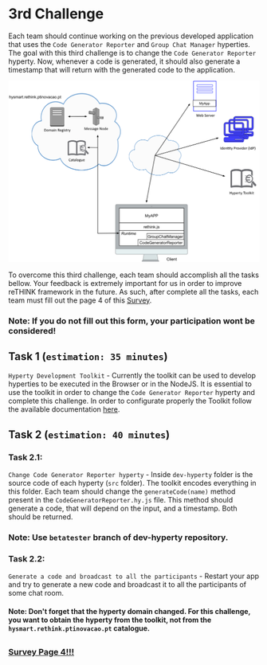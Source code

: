 # 3rd Challenge

Each team should continue working on the previous developed application that uses the `Code Generator Reporter` and `Group Chat Manager` hyperties. The goal with this third challenge is to change the `Code Generator Reporter` hyperty. Now, whenever a code is generated, it should also generate a timestamp that will return with the generated code to the application.   


![3rd Challenge](https://github.com/BernardoMG/dev-reTHINK-Hackathon/blob/master/Figures/3-Challenge.jpg)


To overcome this third challenge, each team should accomplish all the tasks bellow. 
Your feedback is extremely important for us in order to improve reTHINK framework in the future. As such, after complete all the tasks, each team must fill out the page 4 of this [Survey](https://docs.google.com/forms/d/e/1FAIpQLSeFt56Ura0zkTqg_VX9od_jBZtE3-2mt_urTFvxsoRuQ3uJRw/viewform). 

### Note: If you do not fill out this form, your participation wont be considered! 


## Task 1 (`estimation: 35 minutes`)

`Hyperty Development Toolkit` - Currently the toolkit can be used to develop hyperties to be executed in the Browser or in the NodeJS. It is essential to use the toolkit in order to change the `Code Generator Reporter` hyperty and complete this challenge. In order to configurate properly the Toolkit follow the available documentation [here](https://github.com/reTHINK-project/dev-hyperty-toolkit/blob/develop/README.md).

<!-- 
### Task 1.1: 

`NVM, Node and NPM Installation`

```shell
# NVM Installation
$ curl -o- https://raw.githubusercontent.com/creationix/nvm/v0.33.1/install.sh | bash
# Restart your terminal so NVM can be used

# Node Installation
$ nvm install 6.6.0

# To verify that node and npm was correctly install run:
$ node -v
$ npm -v
```


### Task 1.2: 

`reTHINK environment configuration` 

```shell
# clone the toolkit repository:
$ git clone --branch=develop https://github.com/reTHINK-project/dev-hyperty-toolkit.git

# clone the dev-hyperty repository:
$ git clone --branch=develop https://github.com/reTHINK-project/dev-hyperty.git

# Note: Ensure that both repositories are cloned inside the same directory 
```

```shell
# Inside the toolkit repository run:
$ npm install -g karma-cli gulp-cli browserify
$ npm install

# Note: It may take a while to install all modules. Hang tight. 
```

```shell
# run the toolkit for browser
$ npm run start:browser

# Note: If you are using MAC OS you may need to run the above command with sudo privileges; 
#       Otherwise with Linux, you can solve this problem with following command. 
#       As result, you do not need sudo privileges.

$ sudo setcap 'cap_net_bind_service=+ep' `which node`

```


Open https://catalogue.localhost/ and accept certificate

Open https://localhost/ and select an Hyperty to run.
-->

## Task 2 (`estimation: 40 minutes`)

### Task 2.1:

`Change Code Generator Reporter hyperty` - Inside `dev-hyperty` folder is the source code of each hyperty (`src` folder). The toolkit encodes everything in this folder. Each team should change the `generateCode(name)` method present in the `CodeGeneratorReporter.hy.js` file. This method should generate a code, that will depend on the input, and a timestamp. Both should be returned.

### Note: Use `betatester` branch of dev-hyperty repository.

<!--
### Task 2.2:

`Restart toolkit` - Run again the `npm run start:browser` command to restart the toolkit and check if everything is correctly encoded. It should not return any error in the terminal.
-->

### Task 2.2:

`Generate a code and broadcast to all the participants` - Restart your app and try to generate a new code and broadcast it to all the participants of some chat room.

#### Note: Don't forget that the hyperty domain changed. For this challenge, you want to obtain the hyperty from the toolkit, not from the `hysmart.rethink.ptinovacao.pt` catalogue.

##

### [Survey Page 4!!!](https://docs.google.com/forms/d/e/1FAIpQLSeFt56Ura0zkTqg_VX9od_jBZtE3-2mt_urTFvxsoRuQ3uJRw/viewform) 
